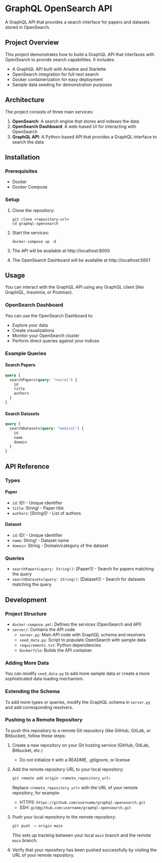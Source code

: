 # GraphQL OpenSearch API

A GraphQL API that provides a search interface for papers and datasets stored in OpenSearch.

## Project Overview

This project demonstrates how to build a GraphQL API that interfaces with OpenSearch to provide search capabilities. It includes:

- A GraphQL API built with Ariadne and Starlette
- OpenSearch integration for full-text search
- Docker containerization for easy deployment
- Sample data seeding for demonstration purposes

## Architecture

The project consists of three main services:

1. **OpenSearch**: A search engine that stores and indexes the data
2. **OpenSearch Dashboard**: A web-based UI for interacting with OpenSearch
3. **GraphQL API**: A Python-based API that provides a GraphQL interface to search the data

## Installation

### Prerequisites

- Docker
- Docker Compose

### Setup

1. Clone the repository:
   ```
   git clone <repository-url>
   cd graphql-opensearch
   ```

2. Start the services:
   ```
   docker-compose up -d
   ```

3. The API will be available at http://localhost:8000
4. The OpenSearch Dashboard will be available at http://localhost:5601

## Usage

You can interact with the GraphQL API using any GraphQL client (like GraphiQL, Insomnia, or Postman).

### OpenSearch Dashboard

You can use the OpenSearch Dashboard to:
- Explore your data
- Create visualizations
- Monitor your OpenSearch cluster
- Perform direct queries against your indices

### Example Queries

#### Search Papers

```graphql
query {
  searchPapers(query: "neural") {
    id
    title
    authors
  }
}
```

#### Search Datasets

```graphql
query {
  searchDatasets(query: "medical") {
    id
    name
    domain
  }
}
```

## API Reference

### Types

#### Paper

- `id`: ID! - Unique identifier
- `title`: String! - Paper title
- `authors`: [String!]! - List of authors

#### Dataset

- `id`: ID! - Unique identifier
- `name`: String! - Dataset name
- `domain`: String - Domain/category of the dataset

### Queries

- `searchPapers(query: String!)`: [Paper!]! - Search for papers matching the query
- `searchDatasets(query: String!)`: [Dataset!]! - Search for datasets matching the query

## Development

### Project Structure

- `docker-compose.yml`: Defines the services (OpenSearch and API)
- `server/`: Contains the API code
  - `server.py`: Main API code with GraphQL schema and resolvers
  - `seed_data.py`: Script to populate OpenSearch with sample data
  - `requirements.txt`: Python dependencies
  - `Dockerfile`: Builds the API container

### Adding More Data

You can modify `seed_data.py` to add more sample data or create a more sophisticated data loading mechanism.

### Extending the Schema

To add more types or queries, modify the GraphQL schema in `server.py` and add corresponding resolvers.

### Pushing to a Remote Repository

To push this repository to a remote Git repository (like GitHub, GitLab, or Bitbucket), follow these steps:

1. Create a new repository on your Git hosting service (GitHub, GitLab, Bitbucket, etc.)
   - Do not initialize it with a README, .gitignore, or license

2. Add the remote repository URL to your local repository:
   ```bash
   git remote add origin <remote_repository_url>
   ```
   Replace `<remote_repository_url>` with the URL of your remote repository, for example:
   - HTTPS: `https://github.com/username/graphql-opensearch.git`
   - SSH: `git@github.com:username/graphql-opensearch.git`

3. Push your local repository to the remote repository:
   ```bash
   git push -u origin main
   ```
   This sets up tracking between your local `main` branch and the remote `main` branch.

4. Verify that your repository has been pushed successfully by visiting the URL of your remote repository.
